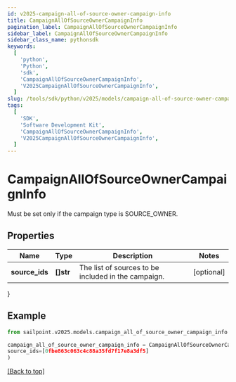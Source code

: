 ```yaml
---
id: v2025-campaign-all-of-source-owner-campaign-info
title: CampaignAllOfSourceOwnerCampaignInfo
pagination_label: CampaignAllOfSourceOwnerCampaignInfo
sidebar_label: CampaignAllOfSourceOwnerCampaignInfo
sidebar_class_name: pythonsdk
keywords:
  [
    'python',
    'Python',
    'sdk',
    'CampaignAllOfSourceOwnerCampaignInfo',
    'V2025CampaignAllOfSourceOwnerCampaignInfo',
  ]
slug: /tools/sdk/python/v2025/models/campaign-all-of-source-owner-campaign-info
tags:
  [
    'SDK',
    'Software Development Kit',
    'CampaignAllOfSourceOwnerCampaignInfo',
    'V2025CampaignAllOfSourceOwnerCampaignInfo',
  ]
---
```


# CampaignAllOfSourceOwnerCampaignInfo

Must be set only if the campaign type is SOURCE_OWNER.

## Properties

| Name | Type | Description | Notes |
| --- | --- | --- | --- |
| **source_ids** | **[]str** | The list of sources to be included in the campaign. | [optional] |

}

## Example

```python
from sailpoint.v2025.models.campaign_all_of_source_owner_campaign_info import CampaignAllOfSourceOwnerCampaignInfo

campaign_all_of_source_owner_campaign_info = CampaignAllOfSourceOwnerCampaignInfo(
source_ids=[0fbe863c063c4c88a35fd7f17e8a3df5]
)

```

[[Back to top]](#)
